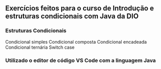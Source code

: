 ## Exercícios feitos para o curso de Introdução e estruturas condicionais com Java da DIO

### Estruturas Condicionais

Condicional simples
Condicional composta
Condicional encadeada
Condicional ternária
Switch case
### Utilizado o editor de código VS Code com a linguagem Java

